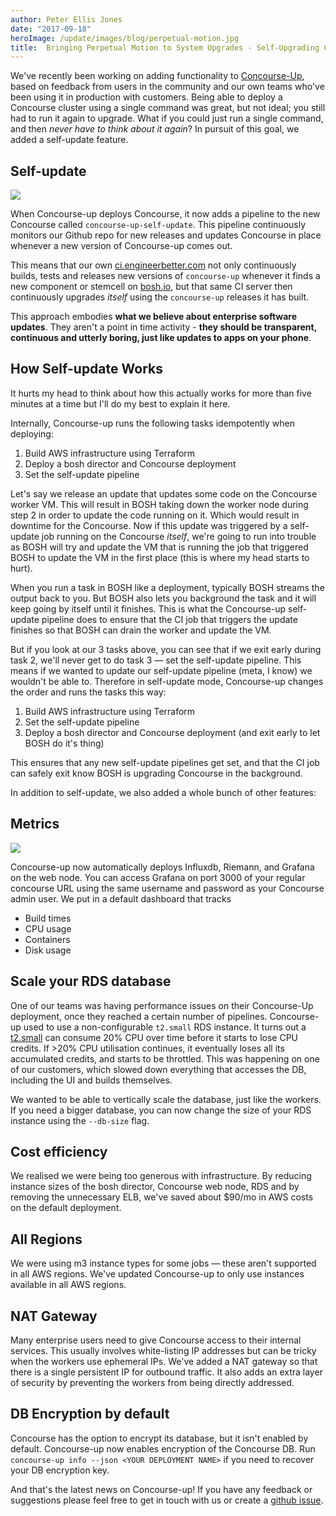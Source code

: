 ```yaml
---
author: Peter Ellis Jones
date: "2017-09-18"
heroImage: /update/images/blog/perpetual-motion.jpg
title:  Bringing Perpetual Motion to System Upgrades - Self-Upgrading Concourse CI
---
```


We've recently been working on adding functionality to [Concourse-Up](https://github.com/EngineerBetter/concourse-up), based on feedback from users in the community and our own teams who've been using it in production with customers. Being able to deploy a Concourse cluster using a single command was great, but not ideal; you still had to run it again to upgrade. What if you could just run a single command, and then _never have to think about it again_? In pursuit of this goal, we added a self-update feature.

<!--more-->

## Self-update

<img src="/update/images/blog/self-update.png" class="image fit" />

When Concourse-up deploys Concourse, it now adds a pipeline to the new Concourse called `concourse-up-self-update`. This pipeline continuously monitors our Github repo for new releases and updates Concourse in place whenever a new version of Concourse-up comes out.

This means that our own [ci.engineerbetter.com](https://ci.engineerbetter.com) not only continuously builds, tests and releases new versions of `concourse-up` whenever it finds a new component or stemcell on [bosh.io](https://bosh.io), but that same CI server then continuously upgrades *itself* using the `concourse-up` releases it has built.

This approach embodies **what we believe about enterprise software updates**. They aren't a point in time activity - **they should be transparent, continuous and utterly boring, just like updates to apps on your phone**.

## How Self-update Works

It hurts my head to think about how this actually works for more than five minutes at a time but I'll do my best to explain it here.

Internally, Concourse-up runs the following tasks idempotently when deploying:

1. Build AWS infrastructure using Terraform
1. Deploy a bosh director and Concourse deployment
1. Set the self-update pipeline

Let's say we release an update that updates some code on the Concourse worker VM. This will result in BOSH taking down the worker node during step 2 in order to update the code running on it. Which would result in downtime for the Concourse. Now if this update was triggered by a self-update job running on the Concourse _itself_, we're going to run into trouble as BOSH will try and update the VM that is running the job that triggered BOSH to update the VM in the first place (this is where my head starts to hurt).

When you run a task in BOSH like a deployment, typically BOSH streams the output back to you. But BOSH also lets you background the task and it will keep going by itself until it finishes. This is what the Concourse-up self-update pipeline does to ensure that the CI job that triggers the update finishes so that BOSH can drain the worker and update the VM.

But if you look at our 3 tasks above, you can see that if we exit early during task 2, we'll never get to do task 3 — set the self-update pipeline. This means if we wanted to update our self-update pipeline (meta, I know) we wouldn't be able to. Therefore in self-update mode, Concourse-up changes the order and runs the tasks this way:

1. Build AWS infrastructure using Terraform
1. Set the self-update pipeline
1. Deploy a bosh director and Concourse deployment (and exit early to let BOSH do it's thing)

This ensures that any new self-update pipelines get set, and that the CI job can safely exit know BOSH is upgrading Concourse in the background.

In addition to self-update, we also added a whole bunch of other features:

## Metrics

<img src="/update/images/blog/ci-metrics.png" class="image fit" />

Concourse-up now automatically deploys Influxdb, Riemann, and Grafana on the web node. You can access Grafana on port 3000 of your regular concourse URL using the same username and password as your Concourse admin user. We put in a default dashboard that tracks

* Build times
* CPU usage
* Containers
* Disk usage

## Scale your RDS database

One of our teams was having performance issues on their Concourse-Up deployment, once they reached a certain number of pipelines. Concourse-up used to use a non-configurable `t2.small` RDS instance. It turns out a [t2.small](http://docs.aws.amazon.com/AWSEC2/latest/UserGuide/t2-instances.html) can consume 20% CPU over time before it starts to lose CPU credits. If >20% CPU utilisation continues, it eventually loses all its accumulated credits, and starts to be throttled. This was happening on one of our customers, which slowed down everything that accesses the DB, including the UI and builds themselves.

We wanted to be able to vertically scale the database, just like the workers. If you need a bigger database, you can now change the size of your RDS instance using the `--db-size` flag.

## Cost efficiency

We realised we were being too generous with infrastructure. By reducing instance sizes of the bosh director, Concourse web node, RDS and by removing the unnecessary ELB, we've saved about $90/mo in AWS costs on the default deployment.

## All Regions

We were using m3 instance types for some jobs — these aren't supported in all AWS regions. We've updated Concourse-up to only use instances available in all AWS regions.

## NAT Gateway

Many enterprise users need to give Concourse access to their internal services. This usually involves white-listing IP addresses but can be tricky when the workers use ephemeral IPs. We've added a NAT gateway so that there is a single persistent IP for outbound traffic. It also adds an extra layer of security by preventing the workers from being directly addressed.

## DB Encryption by default

Concourse has the option to encrypt its database, but it isn't enabled by default. Concourse-up now enables encryption of the Concourse DB. Run `concourse-up info --json <YOUR DEPLOYMENT NAME>` if you need to recover your DB encryption key.

And that's the latest news on Concourse-up! If you have any feedback or suggestions please feel free to get in touch with us or create a [github issue](https://github.com/EngineerBetter/concourse-up).
